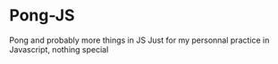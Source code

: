 # Pong-JS
Pong and probably more things in JS
Just for my personnal practice in Javascript, nothing special
